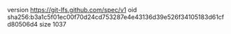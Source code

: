 version https://git-lfs.github.com/spec/v1
oid sha256:b3a1c5f01ec00f70d24cd753287e4e43136d39e526f34105183d61cfd80506d4
size 1037
